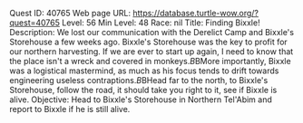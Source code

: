 Quest ID: 40765
Web page URL: https://database.turtle-wow.org/?quest=40765
Level: 56
Min Level: 48
Race: nil
Title: Finding Bixxle!
Description: We lost our communication with the Derelict Camp and Bixxle's Storehouse a few weeks ago. Bixxle's Storehouse was the key to profit for our northern harvesting. If we are ever to start up again, I need to know that the place isn't a wreck and covered in monkeys.$B$BMore importantly, Bixxle was a logistical mastermind, as much as his focus tends to drift towards engineering useless contraptions.$B$BHead far to the north, to Bixxle's Storehouse, follow the road, it should take you right to it, see if Bixxle is alive.
Objective: Head to Bixxle's Storehouse in Northern Tel'Abim and report to Bixxle if he is still alive.
